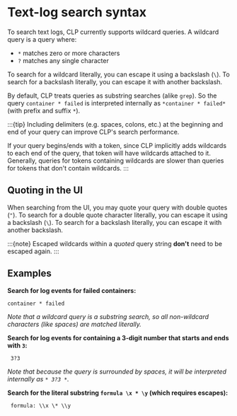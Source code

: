 # Text-log search syntax

To search text logs, CLP currently supports wildcard queries. A wildcard query is a query where:

* `*` matches zero or more characters
* `?` matches any single character

To search for a wildcard literally, you can escape it using a backslash (`\`). To search for a
backslash literally, you can escape it with another backslash.

By default, CLP treats queries as substring searches (alike `grep`). So the query
`container * failed` is interpreted internally as `*container * failed*` (with prefix and suffix
`*`).

:::{tip}
Including delimiters (e.g. spaces, colons, etc.) at the beginning and end of your query can improve
CLP's search performance.

If your query begins/ends with a token, since CLP implicitly adds wildcards to each end of the
query, that token will have wildcards attached to it. Generally, queries for tokens containing
wildcards are slower than queries for tokens that don't contain wildcards.
:::

## Quoting in the UI

When searching from the UI, you may quote your query with double quotes (`"`). To search for a
double quote character literally, you can escape it using a backslash (`\`). To search for a
backslash literally, you can escape it with another backslash.

:::{note}
Escaped wildcards within a _quoted_ query string **don't** need to be escaped again.
:::

## Examples

**Search for log events for failed containers:**

```
container * failed
```

_Note that a wildcard query is a substring search, so all non-wildcard characters (like spaces) are
matched literally._

**Search for log events for containing a 3-digit number that starts and ends with `3`:**

```
 3?3 
```

_Note that because the query is surrounded by spaces, it will be interpreted internally as
`* 3?3 *`._

**Search for the literal substring ` formula \x * \y ` (which requires escapes):**

```
 formula: \\x \* \\y
```
